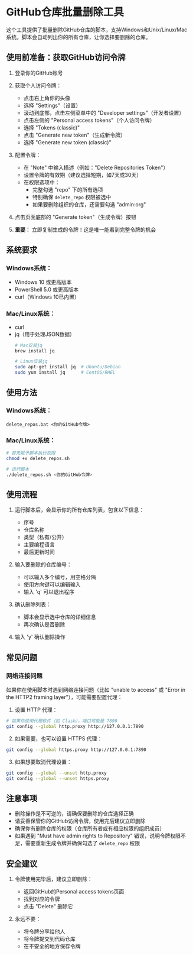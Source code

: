 # GitHub仓库批量删除工具

这个工具提供了批量删除GitHub仓库的脚本，支持Windows和Unix/Linux/Mac系统。脚本会自动列出你的所有仓库，让你选择要删除的仓库。

## 使用前准备：获取GitHub访问令牌

1. 登录你的GitHub账号

2. 获取个人访问令牌：
   - 点击右上角你的头像
   - 选择 "Settings"（设置）
   - 滚动到底部，点击左侧菜单中的 "Developer settings"（开发者设置）
   - 点击左侧的 "Personal access tokens"（个人访问令牌）
   - 选择 "Tokens (classic)"
   - 点击 "Generate new token"（生成新令牌）
   - 选择 "Generate new token (classic)"

3. 配置令牌：
   - 在 "Note" 中输入描述（例如："Delete Repositories Token"）
   - 设置令牌的有效期（建议选择短期，如7天或30天）
   - 在权限选项中：
     - 完整勾选 "repo" 下的所有选项
     - 特别确保 `delete_repo` 权限被选中
     - 如果要删除组织的仓库，还需要勾选 "admin:org"

4. 点击页面底部的 "Generate token"（生成令牌）按钮

5. **重要：** 立即复制生成的令牌！这是唯一能看到完整令牌的机会

## 系统要求

### Windows系统：
- Windows 10 或更高版本
- PowerShell 5.0 或更高版本
- curl（Windows 10已内置）

### Mac/Linux系统：
- curl
- jq（用于处理JSON数据）
  ```bash
  # Mac安装jq
  brew install jq
  
  # Linux安装jq
  sudo apt-get install jq  # Ubuntu/Debian
  sudo yum install jq      # CentOS/RHEL
  ```

## 使用方法

### Windows系统：
```batch
delete_repos.bat <你的GitHub令牌>
```

### Mac/Linux系统：
```bash
# 首先赋予脚本执行权限
chmod +x delete_repos.sh

# 运行脚本
./delete_repos.sh <你的GitHub令牌>
```

## 使用流程

1. 运行脚本后，会显示你的所有仓库列表，包含以下信息：
   - 序号
   - 仓库名称
   - 类型（私有/公开）
   - 主要编程语言
   - 最后更新时间

2. 输入要删除的仓库编号：
   - 可以输入多个编号，用空格分隔
   - 使用方向键可以编辑输入
   - 输入 'q' 可以退出程序

3. 确认删除列表：
   - 脚本会显示选中仓库的详细信息
   - 再次确认是否删除

4. 输入 'y' 确认删除操作

## 常见问题

### 网络连接问题

如果你在使用脚本时遇到网络连接问题（比如 "unable to access" 或 "Error in the HTTP2 framing layer"），可能需要配置代理：

1. 设置 HTTP 代理：
```bash
# 如果你使用代理软件（如 Clash），端口可能是 7890
git config --global http.proxy http://127.0.0.1:7890
```

2. 如果需要，也可以设置 HTTPS 代理：
```bash
git config --global https.proxy http://127.0.0.1:7890
```

3. 如果想要取消代理设置：
```bash
git config --global --unset http.proxy
git config --global --unset https.proxy
```

## 注意事项

- 删除操作是不可逆的，请确保要删除的仓库选择正确
- 请妥善保管你的GitHub访问令牌，使用完后建议立即删除
- 确保你有删除仓库的权限（仓库所有者或有相应权限的组织成员）
- 如果遇到 "Must have admin rights to Repository" 错误，说明令牌权限不足，需要重新生成令牌并确保勾选了 `delete_repo` 权限

## 安全建议

1. 令牌使用完毕后，建议立即删除：
   - 返回GitHub的Personal access tokens页面
   - 找到对应的令牌
   - 点击 "Delete" 删除它

2. 永远不要：
   - 将令牌分享给他人
   - 将令牌提交到代码仓库
   - 在不安全的地方保存令牌
